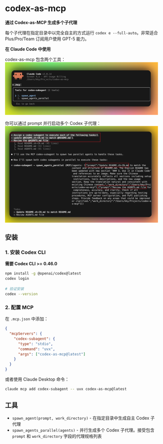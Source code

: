 # codex-as-mcp

**通过 Codex-as-MCP 生成多个子代理**

每个子代理在指定目录中以完全自主的方式运行 `codex e --full-auto`。非常适合 Plus/Pro/Team 订阅用户使用 GPT-5 能力。

**在 Claude Code 中使用**

codex-as-mcp 包含两个工具：
![tools](assets/tools.png)

你可以通过 prompt 并行启动多个 Codex 子代理：
![alt text](assets/delegation_subagents.png)

## 安装

### 1. 安装 Codex CLI

**需要 Codex CLI >= 0.46.0**

```bash
npm install -g @openai/codex@latest
codex login

# 验证安装
codex --version
```

### 2. 配置 MCP

在 `.mcp.json` 中添加：
```json
{
  "mcpServers": {
    "codex-subagent": {
      "type": "stdio",
      "command": "uvx",
      "args": ["codex-as-mcp@latest"]
    }
  }
}
```

或者使用 Claude Desktop 命令：
```bash
claude mcp add codex-subagent -- uvx codex-as-mcp@latest
```

## 工具

- `spawn_agent(prompt, work_directory)` - 在指定目录中生成自主 Codex 子代理
- `spawn_agents_parallel(agents)` - 并行生成多个 Codex 子代理。接受包含 `prompt` 和 `work_directory` 字段的代理规格列表
